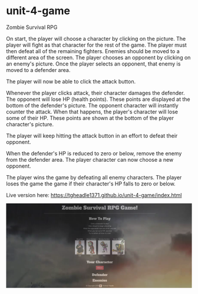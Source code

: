 # unit-4-game
Zombie Survival RPG

On start, the player will choose a character by clicking on the picture. 
The player will fight as that character for the rest of the game.
The player must then defeat all of the remaining fighters. 
Enemies should be moved to a different area of the screen.
The player chooses an opponent by clicking on an enemy's picture.
Once the player selects an opponent, that enemy is moved to a defender area.

The player will now be able to click the attack button.


Whenever the player clicks attack, their character damages the defender. 
The opponent will lose HP (health points). 
These points are displayed at the bottom of the defender's picture. 
The opponent character will instantly counter the attack.
When that happens, the player's character will lose some of their HP. 
These points are shown at the bottom of the player character's picture.


The player will keep hitting the attack button in an effort to defeat their opponent.

When the defender's HP is reduced to zero or below, remove the enemy from the defender area. The player character can now choose a new opponent.

The player wins the game by defeating all enemy characters. The player loses the game the game if their character's HP falls to zero or below.

Live version here: https://tgheadle1371.github.io/unit-4-game/index.html

![Image of Webpage](/assets/images/screenshot.png?raw=true "Game Page")
